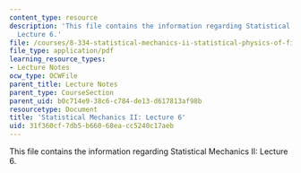 ```yaml
---
content_type: resource
description: 'This file contains the information regarding Statistical Mechanics II:
  Lecture 6.'
file: /courses/8-334-statistical-mechanics-ii-statistical-physics-of-fields-spring-2014/31f360cf7db5b66068eacc5240c17aeb_MIT8_334S14_Lec6.pdf
file_type: application/pdf
learning_resource_types:
- Lecture Notes
ocw_type: OCWFile
parent_title: Lecture Notes
parent_type: CourseSection
parent_uid: b0c714e9-38c6-c784-de13-d617813af98b
resourcetype: Document
title: 'Statistical Mechanics II: Lecture 6'
uid: 31f360cf-7db5-b660-68ea-cc5240c17aeb
---
```

This file contains the information regarding Statistical Mechanics II: Lecture 6.

